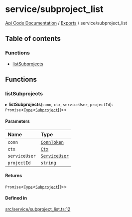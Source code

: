 # service/subproject\_list
 
[Api Code Documentation](../README.md) / [Exports](../modules.md) / service/subproject\_list

## Table of contents

### Functions

- [listSubprojects](service_subproject_list.md#listsubprojects)

## Functions

### listSubprojects

▸ **listSubprojects**(`conn`, `ctx`, `serviceUser`, `projectId`): `Promise`\<[`Type`](result.md#type)\<[`Subproject`](../interfaces/service_domain_workflow_subproject.Subproject.md)[]\>\>

#### Parameters

| Name | Type |
| :------ | :------ |
| `conn` | [`ConnToken`](service_conn.md#conntoken) |
| `ctx` | [`Ctx`](../interfaces/lib_ctx.Ctx.md) |
| `serviceUser` | [`ServiceUser`](../interfaces/service_domain_organization_service_user.ServiceUser.md) |
| `projectId` | `string` |

#### Returns

`Promise`\<[`Type`](result.md#type)\<[`Subproject`](../interfaces/service_domain_workflow_subproject.Subproject.md)[]\>\>

#### Defined in

[src/service/subproject_list.ts:12](https://github.com/openkfw/TruBudget/blob/2e43ea7/api/src/service/subproject_list.ts#L12)
